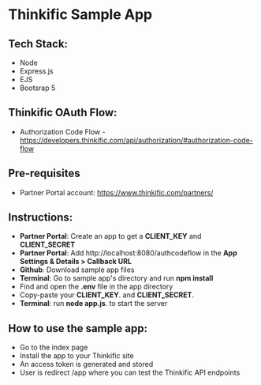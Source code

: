 # Thinkific Sample App

## Tech Stack:

- Node
- Express.js
- EJS
- Bootsrap 5

## Thinkific OAuth Flow:

- Authorization Code Flow - https://developers.thinkific.com/api/authorization/#authorization-code-flow

## Pre-requisites

- Partner Portal account: https://www.thinkific.com/partners/

## Instructions:

- **Partner Portal**: Create an app to get a **CLIENT_KEY** and **CLIENT_SECRET**
- **Partner Portal**: Add http://localhost:8080/authcodeflow in the **App Settings & Details > Callback URL**
- **Github**: Download sample app files
- **Terminal**: Go to sample app's directory and run **npm install**
- Find and open the **.env** file in the app directory
- Copy-paste your **CLIENT_KEY**. and **CLIENT_SECRET**.
- **Terminal**: run **node app.js**. to start the server

## How to use the sample app:

- Go to the index page
- Install the app to your Thinkific site
- An access token is generated and stored
- User is redirect /app where you can test the Thinkific API endpoints
